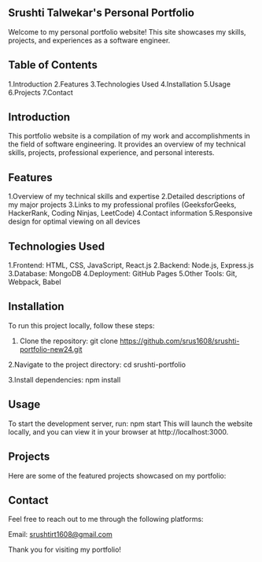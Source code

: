 ## Srushti Talwekar's Personal Portfolio
Welcome to my personal portfolio website! This site showcases my skills, projects, and experiences as a software engineer.

## Table of Contents
1.Introduction
2.Features
3.Technologies Used
4.Installation
5.Usage
6.Projects
7.Contact

## Introduction
This portfolio website is a compilation of my work and accomplishments in the field of software engineering. 
It provides an overview of my technical skills, projects, professional experience, and personal interests.

## Features
1.Overview of my technical skills and expertise
2.Detailed descriptions of my major projects
3.Links to my professional profiles (GeeksforGeeks, HackerRank, Coding Ninjas, LeetCode)
4.Contact information
5.Responsive design for optimal viewing on all devices

## Technologies Used
1.Frontend: HTML, CSS, JavaScript, React.js
2.Backend: Node.js, Express.js
3.Database: MongoDB
4.Deployment: GitHub Pages
5.Other Tools: Git, Webpack, Babel

## Installation
To run this project locally, follow these steps:

1. Clone the repository:
git clone https://github.com/srus1608/srushti-portfolio-new24.git

2.Navigate to the project directory:
cd srushti-portfolio

3.Install dependencies:
npm install

## Usage
To start the development server, run:
npm start
This will launch the website locally, and you can view it in your browser at http://localhost:3000.

## Projects
Here are some of the featured projects showcased on my portfolio:

## Contact
Feel free to reach out to me through the following platforms:

Email: srushtirt1608@gmail.com

Thank you for visiting my portfolio!
